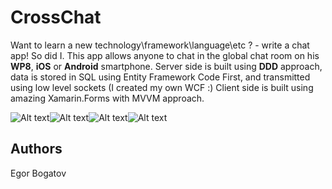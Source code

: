 CrossChat
============

Want to learn a new technology\framework\language\etc ? - write a chat app! So did I. This app allows anyone to chat in the global chat room on his **WP8**, **iOS** or **Android** smartphone.
Server side is built using **DDD** approach, data is stored in SQL using Entity Framework Code First, and transmitted using low level sockets (I created my own WCF :)
Client side is built using amazing Xamarin.Forms with MVVM approach.


![Alt text](https://github.com/EgorBo/CrossChat-Xamarin.Forms/blob/master/Screenshots/Android_chat.png)![Alt text](https://github.com/EgorBo/CrossChat-Xamarin.Forms/blob/master/Screenshots/WP8_chat.png)![Alt text](https://github.com/EgorBo/CrossChat-Xamarin.Forms/blob/master/Screenshots/IOS_chat.png)![Alt text](https://github.com/EgorBo/CrossChat-Xamarin.Forms/blob/master/Screenshots/WP8_participants.png)


Authors
-------

Egor Bogatov
